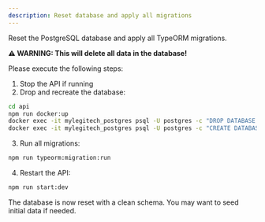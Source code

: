 ```yaml
---
description: Reset database and apply all migrations
---
```


Reset the PostgreSQL database and apply all TypeORM migrations.

**⚠️ WARNING: This will delete all data in the database!**

Please execute the following steps:

1. Stop the API if running
2. Drop and recreate the database:

```bash
cd api
npm run docker:up
docker exec -it mylegitech_postgres psql -U postgres -c "DROP DATABASE IF EXISTS mylegitech;"
docker exec -it mylegitech_postgres psql -U postgres -c "CREATE DATABASE mylegitech;"
```

3. Run all migrations:

```bash
npm run typeorm:migration:run
```

4. Restart the API:

```bash
npm run start:dev
```

The database is now reset with a clean schema. You may want to seed initial data if needed.
